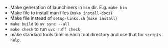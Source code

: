 - Make generation of launchiners in `bin` dir. E.g. `make bin`
- Make file to install man files (`make install-docs`)
- Make file instead of `setup-links.sh` (`make install`)
- `make build` to `uv sync --all`
- `make check` to run `uvx ruff check`
- make standard tools.toml in each tool directory and use that for `scripts-help`.
